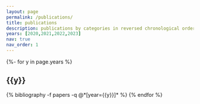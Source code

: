 ```yaml
---
layout: page
permalink: /publications/
title: publications
description: publications by categories in reversed chronological order. generated by jekyll-scholar.
years: [2020,2021,2022,2023]
nav: true
nav_order: 1
---
```

<!-- _pages/publications.md -->
<div class="publications">

{%- for y in page.years %}
  <h2 class="year">{{y}}</h2>
  {% bibliography -f papers -q @*[year={{y}}]* %}
{% endfor %}

</div>
